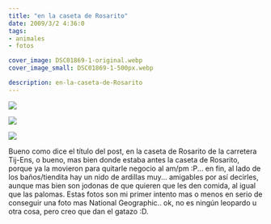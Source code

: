 ```yaml
---
title: "en la caseta de Rosarito"
date: 2009/3/2 4:36:0
tags: 
- animales
- fotos

cover_image: DSC01869-1-original.webp
cover_image_small: DSC01869-1-500px.webp

description: en-la-caseta-de-Rosarito
---
```



[![](DSC01869-1-800px.webp)](DSC01869-1-original.webp)

  

[![](DSC01877-1-800px.webp)](DSC01877-1-original.webp)

  

[![](DSC01885-1-800px.webp)](DSC01885-1-original.webp)  

Bueno como dice el título del post, en la caseta de Rosarito de la carretera Tij-Ens, o bueno, mas bien donde estaba antes la caseta de Rosarito, porque ya la movieron para quitarle negocio al am/pm :P... en fin, al lado de los baños/tiendita hay un nido de ardillas muy... amigables por así decirles, aunque mas bien son jodonas de que quieren que les den comida, al igual que las palomas. Estas fotos son mi primer intento mas o menos en serio de conseguir una foto mas National Geographic.. ok, no es ningún leopardo u otra cosa, pero creo que dan el gatazo :D.
